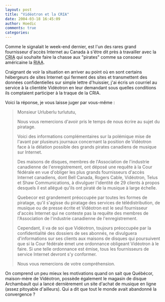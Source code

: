 ```yaml
---
layout: post
title: "Vidéotron et la CRIA"
date: 2004-03-18 16:45:09
author: Hoedic
comments: true
categories: 
---
```



Comme le signalait  le week-end dernier,  est l'un des rares grand fournisseur d'accès Internet au Canada à s'être dit près à travailler avec la <acronym title="Canadian Recording Industry Association">CRIA</acronym> qui souhaite faire la chasse aux "pirates" comme sa consoeur américaine la <acronym title="Recording Industry Association of America">RIAA</acronym>.

Craignant de voir la situation en arriver au point où en sont certains hébergeurs de sites Internet qui ferment des sites et transmettent des données confidentielles sur simple lettre d'huissier, j'ai écris un courriel au service à la clientèle Vidéotron en leur demandant sous quelles conditions ils comptaient participer à la traque de la CRIA.

Voici la réponse, je vous laisse juger par vous-même :

<blockquote class="citation">

Monsieur Urluberlu turlututu,


Nous vous remercions d'avoir pris le temps de nous écrire au sujet du piratage.

Voici des informations complémentaires sur la polémique mise de l'avant par plusieurs journaux concernant la position de Vidéotron face à la délation possible des grands pirates canadiens de musique sur Internet.

Des maisons de disques, membres de l'Association de l'industrie canadienne de l'enregistrement, ont déposé une requête à la Cour fédérale en vue d'obliger les plus grands fournisseurs d'accès Internet canadiens, dont Bell Canada, Rogers Cable, Vidéotron, Telus et Shaw Communications, à divulguer l'identité de 29 clients à propos desquels il est allégué qu'ils ont piraté de la musique à large échelle.

Quebecor est grandement préoccupée par toutes les formes de piratage, qu'il s'agisse du piratage des services de télédistribution, de musique ou de presse écrite et Vidéotron est le seul fournisseur d'accès Internet qui ne conteste pas la requête des membres de l'Association de l'industrie canadienne de l'enregistrement.

Cependant, il va de soi que Vidéotron, toujours préoccupée par la confidentialité des dossiers de ses abonnés, ne divulguera d'informations sur ses clients aux maisons de disques qui poursuivent que si la Cour fédérale émet une ordonnance obligeant Vidéotron à le faire. Si une telle ordonnance est émise, tous les fournisseurs de service Internet devront s'y conformer.

Nous vous remercions de votre compréhension.
</blockquote>

On comprend un peu mieux les motivations quand on sait que Québécor, maison-mère de Vidéotron, possède également le magasin de disque Archambault qui a lancé dernièrement un site d'achat de musique en ligne (assez pitoyable d'ailleurs). Qui a dit que tout le monde avait abandonné la convergence ?